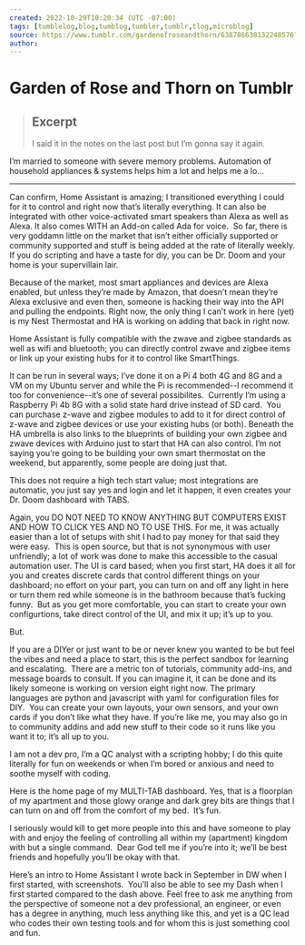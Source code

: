 ```yaml
---
created: 2022-10-29T10:20:34 (UTC -07:00)
tags: [tumblelog,blog,tumblog,tumbler,tumblr,tlog,microblog]
source: https://www.tumblr.com/gardenofroseandthorn/638786638132248576?source=share
author: 
---
```


# Garden of Rose and Thorn on Tumblr

> ## Excerpt
> I said it in the notes on the last post but I’m gonna say it again.

I’m married to someone with severe memory problems. Automation of household appliances & systems helps him a lot and helps me a lo…

---
Can confirm, Home Assistant is amazing; I transitioned everything I could for it to control and right now that’s literally everything. It can also be integrated with other voice-activated smart speakers than Alexa as well as Alexa. It also comes WITH an Add-on called Ada for voice.  So far, there is very goddamn little on the market that isn’t either officially supported or community supported and stuff is being added at the rate of literally weekly. If you do scripting and have a taste for diy, you can be Dr. Doom and your home is your supervillain lair.

Because of the market, most smart appliances and devices are Alexa enabled, but unless they’re made by Amazon, that doesn’t mean they’re Alexa exclusive and even then, someone is hacking their way into the API and pulling the endpoints. Right now, the only thing I can’t work in here (yet) is my Nest Thermostat and HA is working on adding that back in right now.

Home Assistant is fully compatible with the zwave and zigbee standards as well as wifi and bluetooth; you can directly control zwave and zigbee items or link up your existing hubs for it to control like SmartThings.

It can be run in several ways; I’ve done it on a Pi 4 both 4G and 8G and a VM on my Ubuntu server and while the Pi is recommended--I recommend it too for convenience--it’s one of several possibilites.  Currently I’m using a Raspberry Pi 4b 8G with a solid state hard drive instead of SD card.  You can purchase z-wave and zigbee modules to add to it for direct control of z-wave and zigbee devices or use your existing hubs (or both). Beneath the HA umbrella is also links to the blueprints of building your own zigbee and zwave devices with Arduino just to start that HA can also control. I’m not saying you’re going to be building your own smart thermostat on the weekend, but apparently, some people are doing just that.

This does not require a high tech start value; most integrations are automatic, you just say yes and login and let it happen, it even creates your Dr. Doom dashboard with TABS.

Again, you DO NOT NEED TO KNOW ANYTHING BUT COMPUTERS EXIST AND HOW TO CLICK YES AND NO TO USE THIS. For me, it was actually easier than a lot of setups with shit I had to pay money for that said they were easy.  This is open source, but that is not synonymous with user unfriendly; a lot of work was done to make this accessible to the casual automation user. The UI is card based; when you first start, HA does it all for you and creates discrete cards that control different things on your dashboard; no effort on your part, you can turn on and off any light in here or turn them red while someone is in the bathroom because that’s fucking funny.  But as you get more comfortable, you can start to create your own configurtions, take direct control of the UI, and mix it up; it’s up to you.

But.

If you are a DIYer or just want to be or never knew you wanted to be but feel the vibes and need a place to start, this is the perfect sandbox for learning and escalating.  There are a metric ton of tutorials, community add-ins, and message boards to consult. If you can imagine it, it can be done and its likely someone is working on version eight right now. The primary languages are python and javascript with yaml for configuration files for DIY.  You can create your own layouts, your own sensors, and your own cards if you don’t like what they have. If you’re like me, you may also go in to community addins and add new stuff to their code so it runs like you want it to; it’s all up to you.

I am not a dev pro, I’m a QC analyst with a scripting hobby; I do this quite literally for fun on weekends or when I’m bored or anxious and need to soothe myself with coding.

Here is the home page of my MULTI-TAB dashboard. Yes, that is a floorplan of my apartment and those glowy orange and dark grey bits are things that I can turn on and off from the comfort of my bed.  It’s fun.

I seriously would kill to get more people into this and have someone to play with and enjoy the feeling of controlling all within my (apartment) kingdom with but a single command.  Dear God tell me if you’re into it; we’ll be best friends and hopefully you’ll be okay with that.

Here’s an intro to Home Assistant I wrote back in September in DW when I first started, with screenshots.  You’ll also be able to see my Dash when I first started compared to the dash above. Feel free to ask me anything from the perspective of someone not a dev professional, an engineer, or even has a degree in anything, much less anything like this, and yet is a QC lead who codes their own testing tools and for whom this is just something cool and fun.
